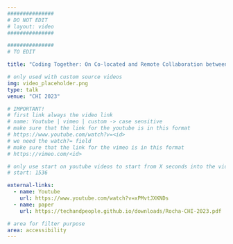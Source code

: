 ```yaml
---
###############
# DO NOT EDIT
# layout: video
###############

###############
# TO EDIT

title: "Coding Together: On Co-located and Remote Collaboration between Children with Mixed-Visual Abilities"

# only used with custom source videos
img: video_placeholder.png
type: talk
venue: "CHI 2023"

# IMPORTANT!
# first link always the video link
# name: Youtube | vimeo | custom -> case sensitive
# make sure that the link for the youtube is in this format
# https://www.youtube.com/watch?v=<id>
# we need the watch?= field
# make sure that the link for the vimeo is in this format
# https://vimeo.com/<id>

# only use start on youtube videos to start from X seconds into the video
# start: 1536

external-links:
  - name: Youtube
    url: https://www.youtube.com/watch?v=xPMvtJXKNDs
  - name: paper
    url: https://techandpeople.github.io/downloads/Rocha-CHI-2023.pdf

# area for filter purpose
area: accessibility
---
```

